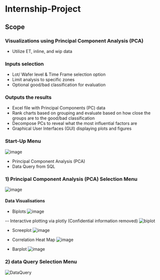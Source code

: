 # Internship-Project
## Scope

### Visualizations using Principal Component Analysis (PCA)
- Utilize ET, inline, and wip data
### Inputs selection 
- Lot/ Wafer level & Time Frame selection option
- Limit analysis to specific zones
- Optional good/bad classification for evaluation
### Outputs the results
- Excel file with Principal Components (PC) data
- Rank charts based on grouping and evaluate based on how close the groups are to the good/bad classification
- Decompose PCs to reveal what the most influential factors are
- Graphical User Interfaces (GUI) displaying plots and figures

### Start-Up Menu
![image](https://user-images.githubusercontent.com/101123246/157920755-d9be1f7e-9dd4-4482-9c5d-bebda49ee011.png)

- Principal Component Analysis (PCA)
- Data Query from SQL

### 1) Principal Component Analysis (PCA) Selection Menu
![image](https://user-images.githubusercontent.com/101123246/157920046-4c3c5564-f71d-47b2-9824-be1b158ec799.png)

#### Data Visualisations
- Biplots
![image](https://user-images.githubusercontent.com/101123246/157922530-742d6a36-0fcf-40e1-9203-19e34bc5434c.png)

-- Interactive plotting via plotly (Confidential information removed)
![biplot](https://user-images.githubusercontent.com/101123246/157923639-8f7903f2-e833-4c68-8d47-e3e5c651367d.png)

- Screeplot
![image](https://user-images.githubusercontent.com/101123246/157923102-b4a9c034-8fd2-4216-83f4-dcb2d30be6dd.png)

- Correlation Heat Map
![image](https://user-images.githubusercontent.com/101123246/157922867-44374702-2415-4408-892d-b30641f931cf.png)

- Barplot
![image](https://user-images.githubusercontent.com/101123246/157923022-b9307289-1606-41cb-8d57-2b3dd918d91f.png)

### 2) data Query Selection Menu
![DataQuery](https://user-images.githubusercontent.com/101123246/157922439-37f6af48-2044-4b95-86e8-6f7f5bd3c277.png)

